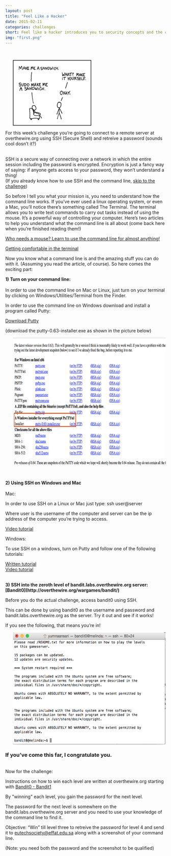 ```yaml
---
layout: post
title: "Feel Like a Hacker"
date: 2015-02-11
categories: challenges
short: Feel like a hacker introduces you to security concepts and the command line. 
img: "first.png"
---
```

<br>



  <div class="col">
              <ul class="list-inline intro-social-buttons text-center">
                       <img src="/img/challenges/first-1.png" alt="Smiley face" align="middle" class="img-responsive"  > 
               </ul>
  </div>

For this week’s challenge you’re going to connect to a remote server at overthewire.org using SSH (Secure Shell) and retreive a password (sounds cool dosn’t it?)

<br>
SSH is a secure way of connecting over a network in which the entire session including the password is encrypted. Encryption is just a fancy way of saying: if anyone gets access to your password, they won’t understand a thing!

<br>
(If you already know how to use SSH and the command line, <a href="#challenge">skip to the challenge</a>)



So before I tell you what your mission is, you need to understand how the command line works. If you’ve ever used a linux operating system, or even a Mac, you’ll notice there’s something called The Terminal. The terminal allows you to write text commands to carry out tasks instead of using the mouse. It’s a powerful way of controlling your computer. Here’s two articles to help you understand what the command line is all about (come back here when you’re finished reading them!)


[Who needs a mouse? Learn to use the command line for almost anything!](http://lifehacker.com/5633909/who-needs-a-mouse-learn-to-use-the-command-line-for-almost-anything)

[Getting comfortable in the terminal](http://www.codecademy.com/blog/72-getting-comfortable-in-the-terminal-linux)


Now you know what a command line is and the amazing stuff you can do with it. (Assuming you read the article, of course). So here comes the exciting part:


<B>1) Turn on your command line:</B> <br><br>
In order to use the command line on Mac or Linux, just turn on your terminal by clicking on Windows/Utilities/Terminal from the Finder. 

In order to use the command line on Windows download and install a program called Putty: 

[Download Putty](http://www.chiark.greenend.org.uk/~sgtatham/putty/download.html)

(download the putty-0.63-installer.exe as shown in the picture below)

<div class="col">
              <ul class="list-inline intro-social-buttons text-center">
                       <img  width="550" height="400" src="/img/challenges/Installing-Putty.png" alt="Smiley face" align="middle" class="img-responsive" > 
               </ul>
  </div>
<br>

<B>2) Using SSH on Windows and Mac</B><br>
<br>
Mac:

In order to use SSH on a Linux or Mac just type: ssh user@server  

Where user is the username of the computer and server can be the ip address of the computer you’re trying to access. 

[Video tutorial](https://www.youtube.com/watch?v=2t6qRjV42xQ)


Windows:

To use SSH on a windows, turn on Putty and follow one of the following tutorials: 

[Written tutorial](http://internal.math.arizona.edu/services/computing/remote-access/shell/putty)<br>
[Video tutorial](https://www.youtube.com/watch?v=9AlSM9UjLpY)

<br>
<B>3) SSH into the zeroth level of bandit.labs.overthewire.org server: [Bandit0](http://overthewire.org/wargames/bandit/)</B> <br>

Before you do the actual challenge, access bandit0 using SSH. 

This can be done by using bandit0 as the username and password and bandit.labs.overthewire.org as the server.  Try it out and see if it works!


If you see the following, that means you’re in! <br>

<div class="col">
              <ul class="list-inline intro-social-buttons text-center">
                       <img width="500" height="350" src="/img/challenges/Screenshot-bandit-sign-in.png" alt="Smiley face" align="middle"> 
               </ul>
  </div>

<h3 class="list-inline intro-social-buttons text-center">If you’ve come this far, I congratulate you. </h3>
<br>
<a name="challenge"></a>
Now for the challenge:

Instructions on how to win each level are written at overthewire.org starting with [Bandit0 - Bandit1](http://overthewire.org/wargames/bandit/bandit1.html)

By "winning" each level, you gain the password for the next level. 

The password for the next level is somewhere on the bandit.labs.overthewire.org server and you need to use your knowledge of the command line to find it. 

Objective: “Win” till level three to retreive the password for level 4 and send it to <a href="mailto:euTechSociety@effat.edu.sa">eutechsociety@effat.edu.sa</a> along with a screenshot of your command line.

(Note: you need both the password and the screenshot to be qualified)


